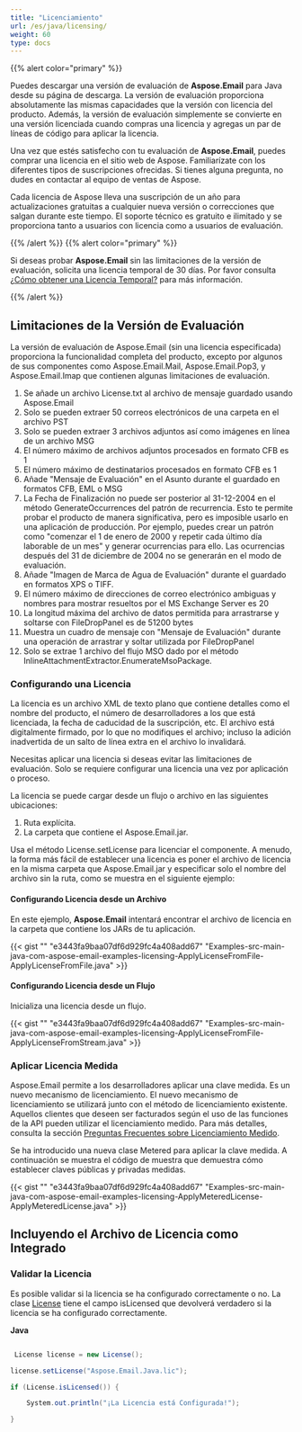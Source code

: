 ```yaml
---
title: "Licenciamiento"
url: /es/java/licensing/
weight: 60
type: docs
---
```


{{% alert color="primary" %}} 

Puedes descargar una versión de evaluación de **Aspose.Email** para Java desde su página de descarga. La versión de evaluación proporciona absolutamente las mismas capacidades que la versión con licencia del producto. Además, la versión de evaluación simplemente se convierte en una versión licenciada cuando compras una licencia y agregas un par de líneas de código para aplicar la licencia.

Una vez que estés satisfecho con tu evaluación de **Aspose.Email**, puedes comprar una licencia en el sitio web de Aspose. Familiarízate con los diferentes tipos de suscripciones ofrecidas. Si tienes alguna pregunta, no dudes en contactar al equipo de ventas de Aspose.

Cada licencia de Aspose lleva una suscripción de un año para actualizaciones gratuitas a cualquier nueva versión o correcciones que salgan durante este tiempo. El soporte técnico es gratuito e ilimitado y se proporciona tanto a usuarios con licencia como a usuarios de evaluación.

{{% /alert %}} {{% alert color="primary" %}} 

Si deseas probar **Aspose.Email** sin las limitaciones de la versión de evaluación, solicita una licencia temporal de 30 días. Por favor consulta [¿Cómo obtener una Licencia Temporal?](https://purchase.aspose.com/temporary-license) para más información.

{{% /alert %}} 
## **Limitaciones de la Versión de Evaluación**
La versión de evaluación de Aspose.Email (sin una licencia especificada) proporciona la funcionalidad completa del producto, excepto por algunos de sus componentes como Aspose.Email.Mail, Aspose.Email.Pop3, y Aspose.Email.Imap que contienen algunas limitaciones de evaluación.

1. Se añade un archivo License.txt al archivo de mensaje guardado usando Aspose.Email
1. Solo se pueden extraer 50 correos electrónicos de una carpeta en el archivo PST
1. Solo se pueden extraer 3 archivos adjuntos así como imágenes en línea de un archivo MSG
1. El número máximo de archivos adjuntos procesados en formato CFB es 1
1. El número máximo de destinatarios procesados en formato CFB es 1
1. Añade "Mensaje de Evaluación" en el Asunto durante el guardado en formatos CFB, EML o MSG
1. La Fecha de Finalización no puede ser posterior al 31-12-2004 en el método GenerateOccurrences del patrón de recurrencia. Esto te permite probar el producto de manera significativa, pero es imposible usarlo en una aplicación de producción. Por ejemplo, puedes crear un patrón como "comenzar el 1 de enero de 2000 y repetir cada último día laborable de un mes" y generar ocurrencias para ello. Las ocurrencias después del 31 de diciembre de 2004 no se generarán en el modo de evaluación.
1. Añade "Imagen de Marca de Agua de Evaluación" durante el guardado en formatos XPS o TIFF.
1. El número máximo de direcciones de correo electrónico ambiguas y nombres para mostrar resueltos por el MS Exchange Server es 20
1. La longitud máxima del archivo de datos permitida para arrastrarse y soltarse con FileDropPanel es de 51200 bytes
1. Muestra un cuadro de mensaje con "Mensaje de Evaluación" durante una operación de arrastrar y soltar utilizada por FileDropPanel
1. Solo se extrae 1 archivo del flujo MSO dado por el método InlineAttachmentExtractor.EnumerateMsoPackage.
### **Configurando una Licencia**
La licencia es un archivo XML de texto plano que contiene detalles como el nombre del producto, el número de desarrolladores a los que está licenciada, la fecha de caducidad de la suscripción, etc. El archivo está digitalmente firmado, por lo que no modifiques el archivo; incluso la adición inadvertida de un salto de línea extra en el archivo lo invalidará.

Necesitas aplicar una licencia si deseas evitar las limitaciones de evaluación. Solo se requiere configurar una licencia una vez por aplicación o proceso.

La licencia se puede cargar desde un flujo o archivo en las siguientes ubicaciones:

1. Ruta explícita.
1. La carpeta que contiene el Aspose.Email.jar.

Usa el método License.setLicense para licenciar el componente. A menudo, la forma más fácil de establecer una licencia es poner el archivo de licencia en la misma carpeta que Aspose.Email.jar y especificar solo el nombre del archivo sin la ruta, como se muestra en el siguiente ejemplo:
#### **Configurando Licencia desde un Archivo**
En este ejemplo, **Aspose.Email** intentará encontrar el archivo de licencia en la carpeta que contiene los JARs de tu aplicación.

{{< gist "" "e3443fa9baa07df6d929fc4a408add67" "Examples-src-main-java-com-aspose-email-examples-licensing-ApplyLicenseFromFile-ApplyLicenseFromFile.java" >}}
#### **Configurando Licencia desde un Flujo**
Inicializa una licencia desde un flujo.

{{< gist "" "e3443fa9baa07df6d929fc4a408add67" "Examples-src-main-java-com-aspose-email-examples-licensing-ApplyLicenseFromFile-ApplyLicenseFromStream.java" >}}
### **Aplicar Licencia Medida**
Aspose.Email permite a los desarrolladores aplicar una clave medida. Es un nuevo mecanismo de licenciamiento. El nuevo mecanismo de licenciamiento se utilizará junto con el método de licenciamiento existente. Aquellos clientes que deseen ser facturados según el uso de las funciones de la API pueden utilizar el licenciamiento medido. Para más detalles, consulta la sección [Preguntas Frecuentes sobre Licenciamiento Medido](https://purchase.aspose.com/faqs/licensing/metered).

Se ha introducido una nueva clase Metered para aplicar la clave medida. A continuación se muestra el código de muestra que demuestra cómo establecer claves públicas y privadas medidas.

{{< gist "" "e3443fa9baa07df6d929fc4a408add67" "Examples-src-main-java-com-aspose-email-examples-licensing-ApplyMeteredLicense-ApplyMeteredLicense.java" >}}
## **Incluyendo el Archivo de Licencia como Integrado**
### **Validar la Licencia**
Es posible validar si la licencia se ha configurado correctamente o no. La clase [License](http://www.aspose.com/api/java/email/com.aspose.email/classes/License) tiene el campo isLicensed que devolverá verdadero si la licencia se ha configurado correctamente.

**Java**

``` cs

 License license = new License();

license.setLicense("Aspose.Email.Java.lic");

if (License.isLicensed()) {

    System.out.println("¡La Licencia está Configurada!");

}

```